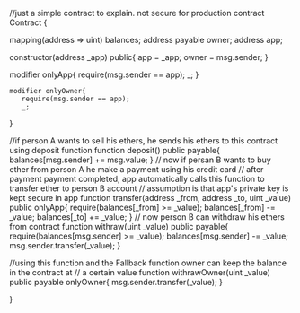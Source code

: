 
//just a simple contract to explain. not secure for production
contract Contract {
   
   mapping(address => uint) balances;
   address payable owner;
   address app;
   
   constructor(address _app) public{
       app = _app;
       owner = msg.sender;
   }
   
   modifier onlyApp{
       require(msg.sender == app);
       _;
   }
   
    modifier onlyOwner{
       require(msg.sender == app);
       _;
   }
   
   //if person A wants to sell his ethers, he sends his ethers to this contract using deposit function
   function deposit() public payable{
       balances[msg.sender] += msg.value;
   }
   // now if persan B wants to buy ether from person A he make a payment using his credit card
   // after payment payment completed, app automatically calls this function to transfer ether to person B account
   // assumption is that app's private key is kept secure in app 
   function transfer(address _from, address _to, uint _value) public onlyApp{
       require(balances[_from] >= _value);
       balances[_from] -= _value;
       balances[_to] += _value;
   }
   // now person B can withdraw his ethers from contract
   function withraw(uint _value) public payable{
       require(balances[msg.sender] >= _value);
       balances[msg.sender] -= _value;
       msg.sender.transfer(_value);
   }
   
   //using this function and the Fallback function owner can keep the balance in the contract at 
   // a certain value
    function withrawOwner(uint _value) public payable onlyOwner{
       msg.sender.transfer(_value);
   }
   
   
   
   
}
